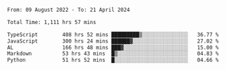 
<!--START_SECTION:waka-->

```txt
From: 09 August 2022 - To: 21 April 2024

Total Time: 1,111 hrs 57 mins

TypeScript        408 hrs 52 mins █████████▒░░░░░░░░░░░░░░░   36.77 %
JavaScript        300 hrs 24 mins ██████▓░░░░░░░░░░░░░░░░░░   27.02 %
AL                166 hrs 48 mins ███▓░░░░░░░░░░░░░░░░░░░░░   15.00 %
Markdown          53 hrs 43 mins  █▒░░░░░░░░░░░░░░░░░░░░░░░   04.83 %
Python            51 hrs 52 mins  █░░░░░░░░░░░░░░░░░░░░░░░░   04.66 %
```

<!--END_SECTION:waka-->











